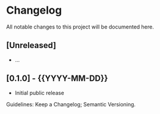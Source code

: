 # Changelog
All notable changes to this project will be documented here.

## [Unreleased]
- …

## [0.1.0] - {{YYYY-MM-DD}}
- Initial public release

Guidelines: Keep a Changelog; Semantic Versioning.

